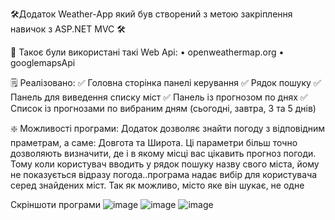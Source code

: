 🛠Додаток Weather-App який був створений з метою закріплення навичок з ASP.NET MVC 🛠


🔌 Такоє були використані такі Web Api:
• openweathermap.org
• googlemapsApi

🗒 Реалізовано:
✅ Головна сторінка панелі керування
✅ Рядок пошуку
✅ Панель для виведення списку міст
✅ Панель із прогнозом по днях
✅ Список із прогнозами по вибраним дням (сьогодні, завтра, 3 та 5 днів)

❇️ Можливості програми:
Додаток дозволяє знайти погоду з відповідним праметрам, а саме:
Довгота та Широта. Ці параметри більш точно дозволяють визначити, де і в якому місці вас цікавить прогноз погоди.
Тому коли користувач вводить у рядок пошуку назву свого міста, йому не показується відразу погода..програма надає вибір для користувача серед знайдених міст. Так як можливо, місто яке він шукає, не одне

Скріншоти програми
![image](https://github.com/user-attachments/assets/53bb6b1f-2259-45d1-90cf-6e69ae8d6d61)
![image](https://github.com/user-attachments/assets/c82e7677-89e0-4b92-ae40-6e44b76239e3)
![image](https://github.com/user-attachments/assets/a3213047-09ec-438e-a57f-4318d2bc5efb)
